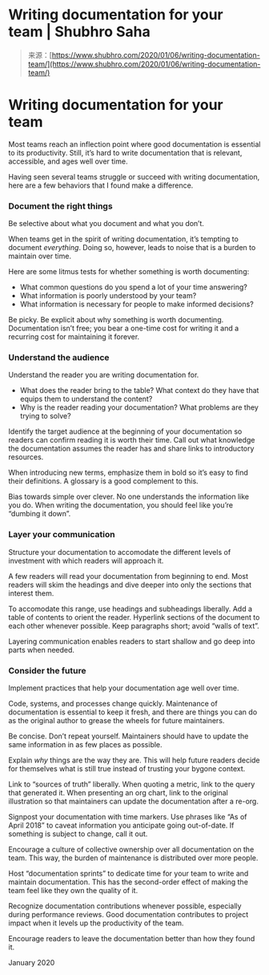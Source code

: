 <!--yml
category: 未分类
date: 2024-05-27 14:51:11
-->

# Writing documentation for your team | Shubhro Saha

> 来源：[https://www.shubhro.com/2020/01/06/writing-documentation-team/](https://www.shubhro.com/2020/01/06/writing-documentation-team/)

# Writing documentation for your team

Most teams reach an inflection point where good documentation is essential to its productivity. Still, it’s hard to write documentation that is relevant, accessible, and ages well over time.

Having seen several teams struggle or succeed with writing documentation, here are a few behaviors that I found make a difference.

### Document the right things

Be selective about what you document and what you don’t.

When teams get in the spirit of writing documentation, it’s tempting to document *everything*. Doing so, however, leads to noise that is a burden to maintain over time.

Here are some litmus tests for whether something is worth documenting:

*   What common questions do you spend a lot of your time answering?
*   What information is poorly understood by your team?
*   What information is necessary for people to make informed decisions?

Be picky. Be explicit about why something is worth documenting. Documentation isn’t free; you bear a one-time cost for writing it and a recurring cost for maintaining it forever.

### Understand the audience

Understand the reader you are writing documentation for.

*   What does the reader bring to the table? What context do they have that equips them to understand the content?
*   Why is the reader reading your documentation? What problems are they trying to solve?

Identify the target audience at the beginning of your documentation so readers can confirm reading it is worth their time. Call out what knowledge the documentation assumes the reader has and share links to introductory resources.

When introducing new terms, emphasize them in bold so it’s easy to find their definitions. A glossary is a good complement to this.

Bias towards simple over clever. No one understands the information like you do. When writing the documentation, you should feel like you’re “dumbing it down”.

### Layer your communication

Structure your documentation to accomodate the different levels of investment with which readers will approach it.

A few readers will read your documentation from beginning to end. Most readers will skim the headings and dive deeper into only the sections that interest them.

To accomodate this range, use headings and subheadings liberally. Add a table of contents to orient the reader. Hyperlink sections of the document to each other whenever possible. Keep paragraphs short; avoid “walls of text”.

Layering communication enables readers to start shallow and go deep into parts when needed.

### Consider the future

Implement practices that help your documentation age well over time.

Code, systems, and processes change quickly. Maintenance of documentation is essential to keep it fresh, and there are things you can do as the original author to grease the wheels for future maintainers.

Be concise. Don’t repeat yourself. Maintainers should have to update the same information in as few places as possible.

Explain *why* things are the way they are. This will help future readers decide for themselves what is still true instead of trusting your bygone context.

Link to “sources of truth” liberally. When quoting a metric, link to the query that generated it. When presenting an org chart, link to the original illustration so that maintainers can update the documentation after a re-org.

Signpost your documentation with time markers. Use phrases like “As of April 2018” to caveat information you anticipate going out-of-date. If something is subject to change, call it out.

Encourage a culture of collective ownership over all documentation on the team. This way, the burden of maintenance is distributed over more people.

Host “documentation sprints” to dedicate time for your team to write and maintain documentation. This has the second-order effect of making the team feel like they own the quality of it.

Recognize documentation contributions whenever possible, especially during performance reviews. Good documentation contributes to project impact when it levels up the productivity of the team.

Encourage readers to leave the documentation better than how they found it.

January 2020